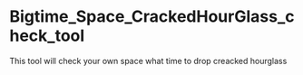 # Bigtime_Space_CrackedHourGlass_check_tool
This tool will check your own space what time to drop creacked hourglass
